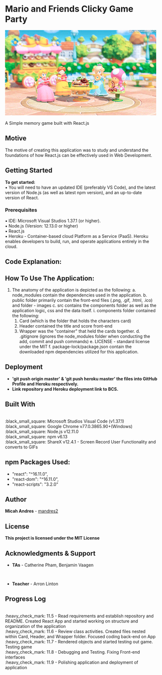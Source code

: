 # Mario and Friends Clicky Game Party

![alt text](./public/images/mario_gif.gif)

A Simple memory game built with React.js

## Motive

The motive of creating this application was to study and understand the foundations of how React.js can be effectively used in Web Development.

## Getting Started

<b>To get started:</b>
<br>
:black_small_square: You will need to have an updated IDE (preferably VS Code), and the latest version of Node.js (as well as latest npm version), and an up-to-date version of React.

### Prerequisites

:black_small_square: IDE: Microsoft Visual Studios 1.37.1 (or higher).
<br>
:black_small_square: Node.js (Version: 12.13.0 or higher)
<br>
:black_small_square: React.js
<br>
:black_small_square: Heroku - Container-based cloud Platform as a Service (PaaS). Heroku enables developers to build, run, and operate applications entirely in the cloud.


## Code Explanation:

## How To Use The Application:

1. The anatomy of the application is depicted as the following:
   a. node_modules contain the dependencies used in the application.
   b. public folder primarily contain the front-end files (.png, .gif, .html, .ico) and folder - images
   c. src contains the components folder as well as the application logic, css and the data itself.
    i. components folder contained the following:
      1. Card (which is the folder that holds the characters card)
      2. Header contained the title and score front-end
      3. Wrapper was the "container" that held the cards together.
   d. .gitignore (ignores the node_modules folder when conducting the add, commit and push commands)
   e. LICENSE - standard license under the MIT
   f. package-lock/package.json contain the downloaded npm dependencies utilized for this application.

## Deployment

- <b> 'git push origin master' & 'git push heroku master' the files into GitHub Profile and Heroku respectively.</b>
- <b> Link repository and Heroku deployment link to BCS.</b>

## Built With

<br>
:black_small_square: Microsoft Studios Visual Code (v1.37.1)
<br>
:black_small_square: Google Chrome v77.0.3865.90+(Windows)
<br>
:black_small_square: Node.js v12.11.0
<br>
:black_small_square: npm v6.13
<br>
:black_small_square: ShareX v12.4.1 - Screen Record User Functionality and converts to GIFs

## npm Packages Used:

* "react": "^16.11.0",
* "react-dom": "^16.11.0",
* "react-scripts": "3.2.0"


## Author

**Micah Andres** - [mandres2](https://github.com/mandres2)

## License

<b>This project is licensed under the MIT License</b>

## Acknowledgments & Support

- <b>TAs</b> - Catherine Pham, Benjamin Vaagen

<br>

- <b>Teacher</b> - Arron Linton

## Progress Log

<br>
:heavy_check_mark: 11.5 - Read requirements and establish repository and README. Created React App and started working on structure and organization of the application
<br>
:heavy_check_mark: 11.6 - Review class activities. Created files nested within Card, Header, and Wrapper folder. Focused coding back-end on App
<br>
:heavy_check_mark: 11.7 - Rendered objects and started testing out game. Testing game
<br>
:heavy_check_mark: 11.8 - Debugging and Testing. Fixing Front-end interfaces
<br>
:heavy_check_mark: 11.9 - Polishing application and deployment of application